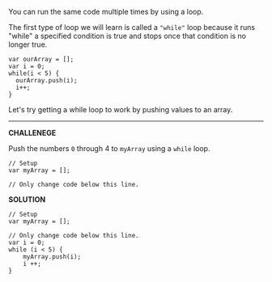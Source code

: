 
You can run the same code multiple times by using a loop.

The first type of loop we will learn is called a `"while"` loop because it runs "while" a specified condition is true and stops once that condition is no longer true.

```
var ourArray = [];
var i = 0;
while(i < 5) {
  ourArray.push(i);
  i++;
}
```

Let's try getting a while loop to work by pushing values to an array.




---------------------

**CHALLENEGE**

Push the numbers `0` through 4 to `myArray` using a `while` loop.


```
// Setup
var myArray = [];

// Only change code below this line.

```

**SOLUTION**

```
// Setup
var myArray = [];

// Only change code below this line.
var i = 0;
while (i < 5) {
    myArray.push(i);
    i ++;
}

```
